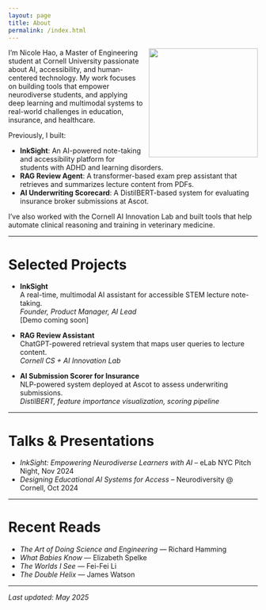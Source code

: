 ```yaml
---
layout: page
title: About
permalink: /index.html
---
```


<img style="float:right; padding-left:10px" src="images/profile.png" width="220" height="220">

I’m Nicole Hao, a Master of Engineering student at Cornell University passionate about AI, accessibility, and human-centered technology. My work focuses on building tools that empower neurodiverse students, and applying deep learning and multimodal systems to real-world challenges in education, insurance, and healthcare.

Previously, I built:
-  **InkSight**: An AI-powered note-taking and accessibility platform for students with ADHD and learning disorders.
- **RAG Review Agent**: A transformer-based exam prep assistant that retrieves and summarizes lecture content from PDFs.
-  **AI Underwriting Scorecard**: A DistilBERT-based system for evaluating insurance broker submissions at Ascot.

I’ve also worked with the Cornell AI Innovation Lab and built tools that help automate clinical reasoning and training in veterinary medicine.

---

# Selected Projects

- **InkSight**  
  A real-time, multimodal AI assistant for accessible STEM lecture note-taking.  
  _Founder, Product Manager, AI Lead_  
  [Demo coming soon]

- **RAG Review Assistant**  
  ChatGPT-powered retrieval system that maps user queries to lecture content.  
  _Cornell CS + AI Innovation Lab_  

- **AI Submission Scorer for Insurance**  
  NLP-powered system deployed at Ascot to assess underwriting submissions.  
  _DistilBERT, feature importance visualization, scoring pipeline_  

---

# Talks & Presentations

- *InkSight: Empowering Neurodiverse Learners with AI* – eLab NYC Pitch Night, Nov 2024  
- *Designing Educational AI Systems for Access* – Neurodiversity @ Cornell, Oct 2024  

---

# Recent Reads

- *The Art of Doing Science and Engineering* — Richard Hamming  
- *What Babies Know* — Elizabeth Spelke  
- *The Worlds I See* — Fei-Fei Li  
- *The Double Helix* — James Watson  

---

_Last updated: May 2025_
